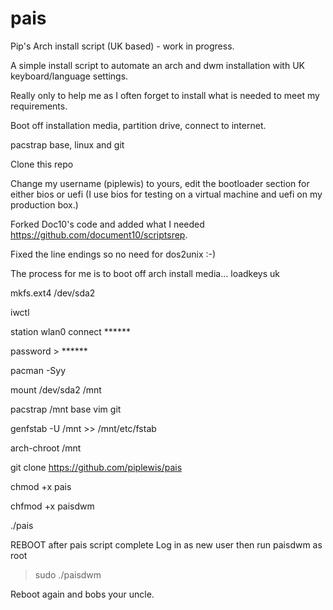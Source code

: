 # pais
Pip's Arch install script (UK based) - work in progress.

A simple install script to automate an arch and dwm installation with UK keyboard/language settings. 

Really only to help me as I often forget to install what is needed to meet my requirements.

Boot off installation media, partition drive, connect to internet.

pacstrap base, linux and git

Clone this repo

Change my username (piplewis) to yours, edit the bootloader section for either bios or uefi (I use bios for testing on a virtual machine and uefi on my production box.)

Forked Doc10's code and added what I needed https://github.com/document10/scriptsrep.

Fixed the line endings so no need for dos2unix :-)

The process for me is to boot off arch install media...
loadkeys uk

mkfs.ext4 /dev/sda2

iwctl

station wlan0 connect ******

password > ******

pacman -Syy

mount /dev/sda2 /mnt

pacstrap /mnt base vim git

genfstab -U /mnt >> /mnt/etc/fstab

arch-chroot /mnt

git clone https://github.com/piplewis/pais

chmod +x pais

chfmod +x paisdwm

./pais

REBOOT after pais script complete
Log in as new user then run paisdwm as root

> sudo ./paisdwm

Reboot again and bobs your uncle.
